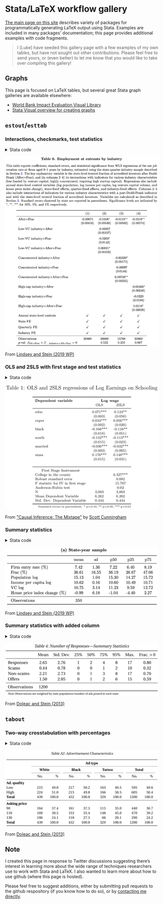 # Stata/LaTeX workflow gallery

[The main page on this site](../) describes variety of packages for programmatically generating LaTeX output using Stata. Examples are included in many packages' documentation; this page provides additional examples with code fragments.

> I [Luke] have seeded this gallery page with a few examples of my own tables, but
> have not sought out other contributions. Please feel free to send yours, or
> (even better) to let me know that you would like to take over compiling this
> gallery!

## Graphs

This page is focused on LaTeX tables, but several great Stata graph galleries are available elsewhere:
- [World Bank Impact Evaluation Visual Library](https://worldbank.github.io/Stata-IE-Visual-Library/)
- [Stata Visual overview for creating graphs](https://www.stata.com/support/faqs/graphics/gph/stata-graphs/)

## `estout`/`esttab`

### Interactions, checkmarks, test statistics

<details>
<summary>Stata code</summary>

~~~
eststo  clear
eststo: areg empend_normsqi               after##c.frac lnpop lnpercap lnvc chHPI i.yq i.industry [weight=pa]  if ${SAMPLEIF} & age_buckets == 1, absorb(state) cluster(state)

eststo: areg empend_normsqi  lowsectorvc##after##c.frac lnpop lnpercap lnvc chHPI i.yq i.industry [weight=pa]  if ${SAMPLEIF} & age_buckets == 1, absorb(state) cluster(state)
test 1.after#c.frac + 1.lowsectorvc#1.after#c.frac = 0
estadd scalar sum_afterfrac_p = r(p)

eststo: areg empend_normsqi    empconc50##after##c.frac lnpop lnpercap lnvc chHPI i.yq i.industry [weight=pa]  if ${SAMPLEIF} & age_buckets == 1, absorb(state) cluster(state)
test 1.after#c.frac + 1.empconc50#1.after#c.frac = 0
estadd scalar sum_afterfrac_p = r(p)

eststo: areg empend_normsqi      highcap##after##c.frac lnpop lnpercap lnvc chHPI i.yq i.industry [weight=pa]  if ${SAMPLEIF} & age_buckets == 1, absorb(state) cluster(state)
test 1.after#c.frac + 1.highcap#1.after#c.frac = 0
estadd scalar sum_afterfrac_p = r(p)


esttab using "${OUTPATH}emp_entrants_industry", ///
nomtitles booktabs replace ///
order(1.after#c.frac ///
	1.lowsectorvc#1.after  1.lowsectorvc#c.frac 1.lowsectorvc#1.after#c.frac ///
	1.empconc50#1.after  1.empconc50#c.frac 1.empconc50#1.after#c.frac ///
	1.highcap#1.after  1.highcap#c.frac 1.highcap#1.after#c.frac ///
	lnpop lnpercap lnvc chHPI) ///
drop(frac 1.after  1.empconc50 1.lowsectorvc 1.highcap) ///
indicate("Annual state-level controls = lnpop lnpercap lnvc chHPI"   "State FE = _cons" "Quarterly FE = *.yq" "Industry FE = *.industry", labels("\checkmark" "")) ///
stats(N sum_afterfrac_p, labels("Observations" "\$p\$-val: \$\beta_{\text{Aft}\times\text{Frac}} + \beta_{\text{\ldots industry}\times\text{Aft}\times\text{Frac}} = 0 \$")) ///
label nobaselevels interaction("\$\times\$") substitute("=1" "") nonotes se star(* 0.10 ** 0.05 *** 0.01)
~~~

</details>

![Table 6 from Lindsey and Stein (2019 WP)](images/lindseystein_t6.png "Sample table")

From [Lindsey and Stein (2019 WP)](https://papers.ssrn.com/sol3/papers.cfm?abstract_id=2939994)





### OLS and 2SLS with first stage and test statistics

<details>
<summary>Stata code</summary>

~~~
* This file will estimate the returns to college education using the "college in the county" instrumental variable
* which instruments for college attendance with whether there is a 2 or 4 year college near the respondent of the NLS.
* You will first need to install estout (ssc install estout), and you will need to pull the card data from my Mixtape
* in the cloud.  

use "https://storage.googleapis.com/causal-inference-mixtape.appspot.com/card", replace

cap n tempvar tempsample
cap n local specname=`specname'+1
reg  lwage  educ  exper black south married   smsa
cap n estadd ysumm
cap n estimates store ols_`specname'

cap n local specname=`specname'+1
reg educ nearc4 exper black south married   smsa
cap n local biv = _b[nearc4]
cap n local seiv = _se[nearc4]
cap n unab ivs: nearc4
cap n local xlist: colnames e(b)
cap n local ivs: list ivs & xlist
cap n test `ivs'
cap n local F_iv=r(F)
cap n local specname=`specname'+1

cap n ivregress 2sls lwage (educ=nearc4) exper black south married   smsa, first
cap n estadd ysumm
cap n estadd scalar biv  = `biv'
cap n estadd scalar seiv = `seiv'
cap n estadd scalar F_iv = `F_iv'
cap n rivtest
n return list
cap n local ar_chi2=r(ar_chi2)
cap n local ar_p=r(ar_p)
cap n estadd scalar ar_chi2 = `ar_chi2'
cap n estadd scalar ar_p = `ar_p'
cap n estimates store tsls_`specname'

#delimit ;
	cap n estout * using ./card.tex,
		style(tex) label notype
		cells((b(star fmt(%9.3f))) (se(fmt(%9.3f)par))) 		
		stats(biv seiv F_iv ar_p N ymean ysd, star(biv)
		labels("College in the county" "Robust standard error " "F statistic for IV in first stage" "Anderson-Rubin test" "N" "Mean Dependent Variable" "Std. Dev. Dependent Variable")
			fmt(3 3 3 2 %9.0fc 3 3))
		keep(educ exper black south married smsa) replace noabbrev starlevels(* 0.10 ** 0.05 *** 0.01)
		title(OLS and 2SLS regressions of Log Earnings on Schooling)   
		collabels(none) eqlabels(none) mlabels(none) mgroups(none)
		prehead("\begin{table}[htbp]\centering" "\scriptsize" "\caption{@title}" "\label{2sls_1}" "\begin{center}" "\begin{threeparttable}" "\begin{tabular}{l*{@E}{c}}"
"\toprule"
"\multicolumn{1}{l}{\textbf{Dependent variable}}&"
"\multicolumn{2}{c}{\textbf{Log wage}}\\"
"\multicolumn{1}{c}{}&"
"\multicolumn{1}{c}{OLS}&"
"\multicolumn{1}{c}{2SLS}\\")
		posthead("\midrule")
		prefoot("\\" "\midrule" "\multicolumn{1}{c}{First Stage Instrument}\\")  
		postfoot("\bottomrule" "\end{tabular}" "\begin{tablenotes}" "\tiny" "\item Standard errors in parenthesis. * p$<$0.10, ** p$<$0.05, *** p$<$0.01" "\end{tablenotes}" \end{threeparttable} \end{center} \end{table});
#delimit cr
~~~

</details>

![Table from Cunningham Mixtape](images/cunningham_t1.png "Sample table")

From ["Causal Inference: The Mixtape"](http://scunning.com/mixtape.html) by [Scott Cunningham](http://scunning.com/)







### Summary statistics

<details>
<summary>Stata code</summary>

~~~
gen t_entry_norm1 = entry_norm1 * 100
label var t_entry_norm1	"Firm entry rate (\%)"

gen t_frac = frac * 100
label var t_frac	"Frac (\%)"

gen t_chHPI = chHPI * 100
label var t_chHPI	"House price index change (\%)"

eststo clear
eststo: quietly estpost summarize	t_entry_norm1 ///
									t_frac lnpop lnpercap lnvc t_chHPI ///
								if ${SAMPLEIF} & (age_buckets == 1) & (pa > 0), detail

esttab using "${OUTPATH}summstat_bds_sy.tex", replace ///
	cells("mean(fmt(2)) sd(fmt(2)) p50(fmt(2)) p25(fmt(2)) p75(fmt(2))") label booktab nonumber nomtitles
eststo clear
~~~

</details>

![Table 2a from Lindsey and Stein (2019 WP)](images/lindseystein_t2a.png "Sample table")

From [Lindsey and Stein (2019 WP)](https://papers.ssrn.com/sol3/papers.cfm?abstract_id=2939994)





### Summary statistics with added column

<details>
<summary>Stata code</summary>

~~~
label var responses		"Responses"
label var scams			"Scams"
label var nonscams		"Non-scams"
label var offers		"Offers"


estpost tabstat anyresponse anyscam anynonscam anyoffer [aw = stateweight], statistics(mean) columns(statistics)
matrix anys = e(mean)
matrix colnames anys = responses scams nonscams offers	// Get column in same rows as responses scams nonscams offers
matrix rownames anys = anys

eststo clear
estpost tabstat responses scams nonscams offers [aw = stateweight], statistics(mean sd p25 p50 p75 p95 max count) columns(statistics)

estadd matrix anys

esttab using "${OUTPATH}numberresponsesw.tex", ///
	cells("mean(fmt(a2) label(Mean)) sd(fmt(a2) label(Std.\ Dev.)) p25(fmt(a2) label(25\%)) p50(fmt(a2) label(50\%)) p75(fmt(a2) label(75\%))  p95(fmt(a2) label(95\%)) max(fmt(a2) label(Max.)) anys(fmt(a2) label(Frac.\ $>0$))") ///
	nostar nonumbers nomtitle label booktabs width(38em) replace
~~~

</details>

![Table 4 from Doleac and Stein (2013)](images/doleacstein_t4.png "Sample table")

From [Doleac and Stein (2013)](http://onlinelibrary.wiley.com/doi/10.1111/ecoj.12082/abstract)




## `tabout`


### Two-way crosstabulation with percentages

<details>
<summary>Stata code</summary>

~~~
global ADCHARS			"highquality price"
label var highquality "Ad.\ quality"

tabout ${ADCHARS} type using ${OUTPATH}adchars.tex, c(freq col) f(0 1) ///
	cl1(2-11) cl2(2-3 4-5 6-7 8-9 10-11) topstr(Advertisement Characteristics\label{tab:adchars}|\textwidth) ///
	replace style(tex) bt font(bold) topf(top.tex) botf(bot.tex)
~~~

</details>

![Table A2 from Doleac and Stein (2013)](images/doleacstein_ta2.png "Sample table")

From [Doleac and Stein (2013)](http://onlinelibrary.wiley.com/doi/10.1111/ecoj.12082/abstract)



## Note

I created this page in response to Twitter discussions suggesting there’s interest in learning more about the wide range of techniques researchers use to work with Stata and LaTeX. I also wanted to learn more about how to use github (where this page is hosted).

Please feel free to suggest additions, either by submitting pull requests to the github respository (if you know how to do so), or by [contacting me directly](http://lukestein.com/).
